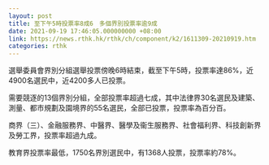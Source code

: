 ```yaml
---
layout: post
title: 至下午5時投票率8成6　多個界別投票率逾9成
date: 2021-09-19 17:46:05.000000000 +08:00
link: https://news.rthk.hk/rthk/ch/component/k2/1611309-20210919.htm
categories: rthk
---
```


選舉委員會界別分組選舉投票傍晚6時結束，截至下午5時，投票率達86%，近4900名選民中，近4200多人已投票。

需要競逐的13個界別分組，全部投票率超過七成，其中法律界30名選民及建築、測量、都市規劃及園境界的55名選民，全部已投票，投票率為百分百。

商界（三）、金融服務界、中醫界、醫學及衞生服務界、社會福利界、科技創新界及勞工界，投票率超過九成。

教育界投票率最低，1750名界別選民中，有1368人投票，投票率約78%。
